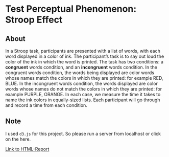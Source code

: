 # Test Perceptual Phenomenon: Stroop Effect

## About

In a Stroop task, participants are presented with a list of words, with each word displayed in a color of ink. The participant’s task is to say out loud the color of the ink in which the word is printed. The task has two conditions: a **congruent** words condition, and an **incongruent** words condition. In the congruent words condition, the words being displayed are color words whose names match the colors in which they are printed: for example RED, BLUE. In the incongruent words condition, the words displayed are color words whose names do not match the colors in which they are printed: for example PURPLE, ORANGE. In each case, we measure the time it takes to name the ink colors in equally-sized lists. Each participant will go through and record a time from each condition.

## Note

I used `d3.js` for this project. So please run a server from localhost or click on the here.

[Link to HTML-Report](https://rahbaran.github.io/data-analyst-udacity-nanodegree/p4-test-perceptual-phenomenon/p4_final_rahbaran.html)
